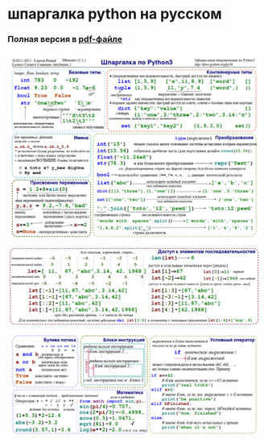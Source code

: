 # шпаргалка python на русском

### Полная версия в [pdf-файле](https://github.com/YoujinTyan/python-promt/blob/main/promt-ru.pdf)

![1](1.png)

![2](2.png)

![3](3.png)
